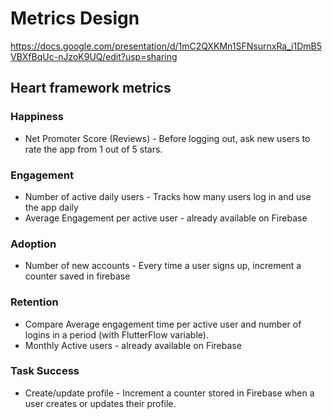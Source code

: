 # Metrics Design

https://docs.google.com/presentation/d/1mC2QXKMn1SFNsurnxRa_i1DmB5VBXfBqUc-nJzoK9UQ/edit?usp=sharing

## Heart framework metrics

### Happiness

*  Net Promoter Score (Reviews) - Before logging out, ask new users to rate the app from 1 out of 5 stars. 

### Engagement

* Number of active daily users - Tracks how many users log in and use the app daily
* Average Engagement per active user - already available on Firebase

### Adoption

* Number of new accounts - Every time a user signs up, increment a counter saved in firebase


### Retention

* Compare Average engagement time per active user and number of logins in a period (with FlutterFlow variable).
* Monthly Active users - already available on Firebase

### Task Success

* Create/update profile - Increment a counter stored in Firebase when a user creates or updates their profile.
